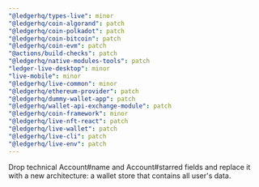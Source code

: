 ```yaml
---
"@ledgerhq/types-live": minor
"@ledgerhq/coin-algorand": patch
"@ledgerhq/coin-polkadot": patch
"@ledgerhq/coin-bitcoin": patch
"@ledgerhq/coin-evm": patch
"@actions/build-checks": patch
"@ledgerhq/native-modules-tools": patch
"ledger-live-desktop": minor
"live-mobile": minor
"@ledgerhq/live-common": minor
"@ledgerhq/ethereum-provider": patch
"@ledgerhq/dummy-wallet-app": patch
"@ledgerhq/wallet-api-exchange-module": patch
"@ledgerhq/coin-framework": minor
"@ledgerhq/live-nft-react": patch
"@ledgerhq/live-wallet": patch
"@ledgerhq/live-cli": patch
"@ledgerhq/live-env": patch
---
```


Drop technical Account#name and Account#starred fields and replace it with a new architecture: a wallet store that contains all user's data.
